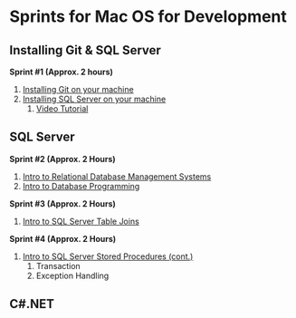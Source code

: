 # Sprints for Mac OS for Development
## Installing Git & SQL Server
**Sprint #1 (Approx. 2 hours)**
1. [Installing Git on your machine](mac_install_git.md)
1. [Installing SQL Server on your machine](https://database.guide/how-to-install-sql-server-on-a-mac/)
   1. [Video Tutorial](https://www.youtube.com/watch?v=BVNWRYPv78o)

## SQL Server
**Sprint #2 (Approx. 2 Hours)**
1. [Intro to Relational Database Management Systems](https://youtu.be/hvJa6wEgUEI)
1. [Intro to Database Programming](https://github.com/dysfunctionaldeveloper/opensourcebootcamp/blob/master/sql_server/intro_to_db_programming.md)

**Sprint #3 (Approx. 2 Hours)**
1. [Intro to SQL Server Table Joins](https://github.com/dysfunctionaldeveloper/opensourcebootcamp/blob/master/sql_server/intro_to_table_joins.md)

**Sprint #4 (Approx. 2 Hours)**
1. [Intro to SQL Server Stored Procedures (cont.)](https://github.com/dysfunctionaldeveloper/opensourcebootcamp/blob/master/sql_server/intro_sql_stored_procs_continue.md)
   1. Transaction
   1. Exception Handling

## C#.NET
